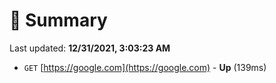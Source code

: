 # 📖 Summary
Last updated: **12/31/2021, 3:03:23 AM**

- `GET` [https://google.com](https://google.com) - **Up** (139ms)
